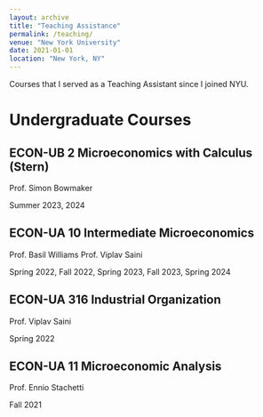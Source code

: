 ```yaml
---
layout: archive
title: "Teaching Assistance"
permalink: /teaching/
venue: "New York University"
date: 2021-01-01
location: "New York, NY"
---
```


Courses that I served as a Teaching Assistant since I joined NYU.

# Undergraduate Courses

## ECON-UB 2 Microeconomics with Calculus (Stern)
Prof. Simon Bowmaker 

Summer 2023, 2024

## ECON-UA 10 Intermediate Microeconomics
Prof. Basil Williams
Prof. Viplav Saini

Spring 2022, Fall 2022, Spring 2023, Fall 2023, Spring 2024

## ECON-UA 316 Industrial Organization
Prof. Viplav Saini

Spring 2022

## ECON-UA 11 Microeconomic Analysis
Prof. Ennio Stachetti

Fall 2021


